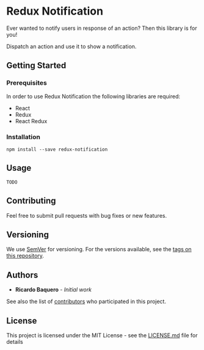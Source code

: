 Redux Notification
=========

Ever wanted to notify users in response of an action? Then this library is for you!

Dispatch an action and use it to show a notification.

## Getting Started

### Prerequisites

In order to use Redux Notification the following libraries are required:

- React
- Redux
- React Redux

### Installation

```
npm install --save redux-notification
```

## Usage

```
TODO
```

## Contributing

Feel free to submit pull requests with bug fixes or new features.

## Versioning

We use [SemVer](http://semver.org/) for versioning. For the versions available, see the [tags on this repository](https://github.com/RickyTB/redux-notification/tags). 

## Authors

* **Ricardo Baquero** - *Initial work*

See also the list of [contributors](https://github.com/RickyTB/redux-notification/contributors) who participated in this project.

## License

This project is licensed under the MIT License - see the [LICENSE.md](LICENSE.md) file for details
